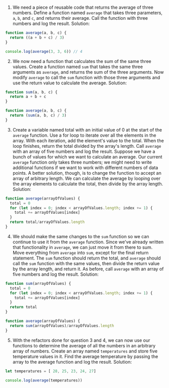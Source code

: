 1. We need a piece of reusable code that returns the average of three numbers. Define a function named `average` that takes three parameters, `a`, `b`, and `c`, and returns their average. Call the function with three numbers and log the result.
Solution:
```js
function average(a, b, c) {
  return ((a + b + c) / 3)
}

console.log(average(3, 3, 6)) // 4
```

2. We now need a function that calculates the sum of the same three values. Create a function named `sum` that takes the same three arguments as `average`, and returns the sum of the three arguments. Now modify `average` to call the `sum` function with those three arguments and use the return value to calculate the average.
Solution:
```js
function sum(a, b, c) {
  return a + b + c 
}

function average(a, b, c) {
  return (sum(a, b, c) / 3)
}
```


3. Create a variable named total with an initial value of 0 at the start of the `average` function. Use a for loop to iterate over all the elements in the array. With each iteration, add the element's value to the total. When the loop finishes, return the total divided by the array's length. Call `average` with an array of five numbers and log the result.
Suppose we have a bunch of values for which we want to calculate an average. Our current `average` function only takes three numbers; we might need to write additional functions if we want to work with different numbers of data points. A better solution, though, is to change the function to accept an array of arbitrary length. We can calculate the average by looping over the array elements to calculate the total, then divide by the array length.
Solution:
```js
function average(arrayOfValues) {
  total = 0
  for (let index = 0; index < arrayOfValues.length; index += 1) {
    total += arrayOfValues[index]
  }
  return total/arrayOfValues.length
}
```

4. We should make the same changes to the `sum` function so we can continue to use it from the `average` function. Since we've already written that functionality in `average`, we can just move it from there to sum. Move everything from `average` into `sum`, except for the final return statement. The `sum` function should return the total, and `average` should call the `sum` function with the same values, then divide the return value by the array length, and return it.
As before, call `average` with an array of five numbers and log the result.
Solution:
```js
function sum(arrayOfValues) {
  total = 0
  for (let index = 0; index < arrayOfValues.length; index += 1) {
    total += arrayOfValues[index]
  }
  return total
}

function average(arrayOfValues) {
  return sum(arrayOfValues)/arrayOfValues.length
}
```



5. With the refactors done for question 3 and 4, we can now use our functions to determine the average of all the numbers in an arbitrary array of numbers. Create an array named `temperatures` and store five temperature values in it. Find the average temperature by passing the array to the average function and log the result.
Solution:
```js
let temperatures = [ 28, 25, 23, 24, 27]

console.log(average(temperatures))
```
